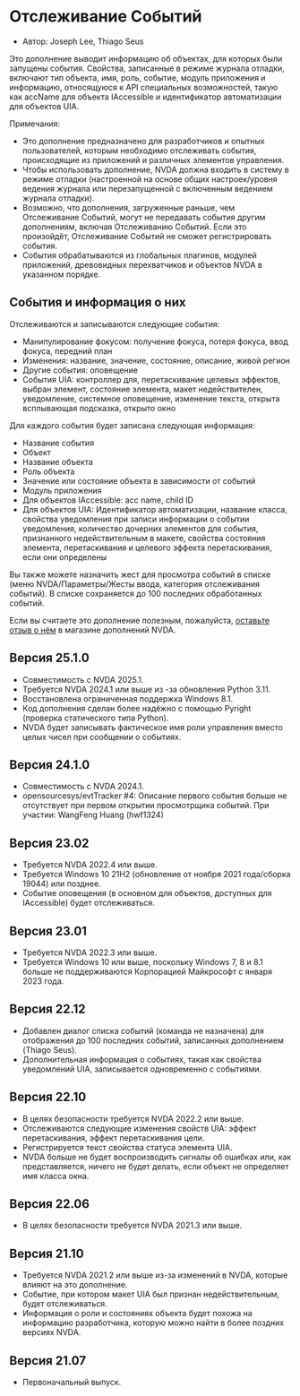 # Отслеживание Событий

* Автор: Joseph Lee, Thiago Seus

Это дополнение выводит информацию об объектах, для которых были запущены события. Свойства, записанные в режиме журнала отладки, включают тип объекта, имя, роль, событие, модуль приложения и информацию, относящуюся к API специальных возможностей, такую как accName для объекта IAccessible и идентификатор автоматизации для объектов UIA.

Примечания:

* Это дополнение предназначено для разработчиков и опытных пользователей, которым необходимо отслеживать события, происходящие из приложений и различных элементов управления.
* Чтобы использовать дополнение, NVDA должна входить в систему в режиме отладки (настроенной на основе общих настроек/уровня ведения журнала или перезапущенной с включенным ведением журнала отладки).
* Возможно, что дополнения, загруженные раньше, чем Отслеживание Событий, могут не передавать события другим дополнениям, включая Отслеживанию Событий. Если это произойдёт, Отслеживание Событий не сможет регистрировать события.
* События обрабатываются из глобальных плагинов, модулей приложений, древовидных перехватчиков и объектов NVDA в указанном порядке.

## События и информация о них

Отслеживаются и записываются следующие события:

* Манипулирование фокусом: получение фокуса, потеря фокуса, ввод фокуса, передний план
* Изменения: название, значение, состояние, описание, живой регион
* Другие события: оповещение
* События UIA: контроллер для, перетаскивание целевых эффектов, выбран элемент, состояние элемента, макет недействителен, уведомление, системное оповещение, изменение текста, открыта всплывающая подсказка, открыто окно

Для каждого события будет записана следующая информация:

* Название события
* Объект
* Название объекта
* Роль объекта
* Значение или состояние объекта в зависимости от событий
* Модуль приложения
* Для объектов IAccessible: acc name, child ID
* Для объектов UIA: Идентификатор автоматизации, название класса, свойства уведомления при записи информации о событии уведомления, количество дочерних элементов для события, признанного недействительным в макете, свойства состояния элемента, перетаскивания и целевого эффекта перетаскивания, если они определены

Вы также можете назначить жест для просмотра событий в списке (меню NVDA/Параметры/Жесты ввода, категория отслеживания событий). В списке сохраняется до 100 последних обработанных событий.

Если вы считаете это дополнение полезным, пожалуйста, [оставьте отзыв о нём][1] в магазине дополнений NVDA.

## Версия 25.1.0

* Совместимость с NVDA 2025.1.
* Требуется NVDA 2024.1 или выше из -за обновления Python 3.11.
* Восстановлена ограниченная поддержка Windows 8.1.
* Код дополнения сделан более надёжно с помощью Pyright (проверка статического типа Python).
* NVDA будет записывать фактическое имя роли управления вместо целых чисел при сообщении о событиях.

## Версия 24.1.0

* Совместимость с NVDA 2024.1.
* opensourcesys/evtTracker #4: Описание первого события больше не отсутствует при первом открытии просмотрщика событий. При участии: WangFeng Huang (hwf1324)

## Версия 23.02

* Требуется NVDA 2022.4 или выше.
* Требуется Windows 10 21H2 (обновление от ноября 2021 года/сборка 19044) или позднее.
* Событие оповещения (в основном для объектов, доступных для IAccessible) будет отслеживаться.

## Версия 23.01

* Требуется NVDA 2022.3 или выше.
* Требуется Windows 10 или выше, поскольку Windows 7, 8 и 8.1 больше не поддерживаются Корпорацией Майкрософт с января 2023 года.

## Версия 22.12

* Добавлен диалог списка событий (команда не назначена) для отображения до 100 последних событий, записанных дополнением (Thiago Seus).
* Дополнительная информация о событиях, такая как свойства уведомлений UIA, записывается одновременно с событиями.

## Версия 22.10

* В целях безопасности требуется NVDA 2022.2 или выше.
* Отслеживаются следующие изменения свойств UIA: эффект перетаскивания, эффект перетаскивания цели.
* Регистрируется текст свойства статуса элемента UIA.
* NVDA больше не будет воспроизводить сигналы об ошибках или, как представляется, ничего не будет делать, если объект не определяет имя класса окна.

## Версия 22.06

* В целях безопасности требуется NVDA 2021.3 или выше.

## Версия 21.10

* Требуется NVDA 2021.2 или выше из-за изменений в NVDA, которые влияют на это дополнение.
* Событие, при котором макет UIA был признан недействительным, будет отслеживаться.
* Информация о роли и состояниях объекта будет похожа на информацию разработчика, которую можно найти в более поздних версиях NVDA.

## Версия 21.07

* Первоначальный выпуск.

[1]: https://github.com/nvaccess/addon-datastore/discussions/2717
